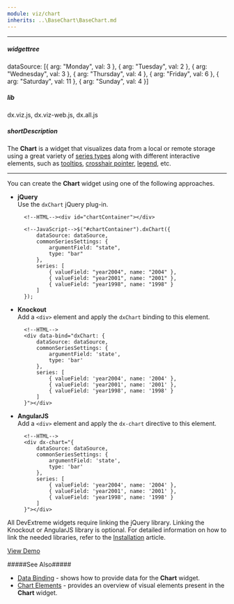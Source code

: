 ```yaml
---
module: viz/chart
inherits: ..\BaseChart\BaseChart.md
---
```

---
##### widgettree
dataSource: [{
    arg: "Monday",
    val: 3
}, {
    arg: "Tuesday",
    val: 2
}, {
    arg: "Wednesday",
    val: 3
}, {
    arg: "Thursday",
    val: 4
}, {
    arg: "Friday",
    val: 6
}, {
    arg: "Saturday",
    val: 11
}, {
    arg: "Sunday",
    val: 4
}]

##### lib
dx.viz.js, dx.viz-web.js, dx.all.js

##### shortDescription
The **Chart** is a widget that visualizes data from a local or remote storage using a great variety of [series types](/concepts/20%20Data%20Visualization/10%20Charts/20%20Chart%20Series%20Types '/Documentation/Guide/Data_Visualization/Charts/Chart_Series_Types/') along with different interactive elements, such as [tooltips](/concepts/20%20Data%20Visualization/10%20Charts/10%20Chart%20Elements/040%20Tooltips.md '/Documentation/Guide/Data_Visualization/Charts/Chart_Elements/#Tooltips'), [crosshair pointer](/concepts/20%20Data%20Visualization/10%20Charts/10%20Chart%20Elements/045%20Crosshair.md '/Documentation/Guide/Data_Visualization/Charts/Chart_Elements/#Crosshair'), [legend](/concepts/20%20Data%20Visualization/10%20Charts/10%20Chart%20Elements/120%20Legend.md '/Documentation/Guide/Data_Visualization/Charts/Chart_Elements/#Legend'), etc.

---
You can create the **Chart** widget using one of the following approaches.

- **jQuery**  
 Use the `dxChart` jQuery plug-in.

        <!--HTML--><div id="chartContainer"></div>

    <!---->

        <!--JavaScript-->$("#chartContainer").dxChart({
			dataSource: dataSource,
			commonSeriesSettings: {
				argumentField: "state",
				type: "bar"
			},
			series: [
				{ valueField: "year2004", name: "2004" },
				{ valueField: "year2001", name: "2001" },
				{ valueField: "year1998", name: "1998" }
			]
		});

- **Knockout**  
 Add a `<div>` element and apply the `dxChart` binding to this element.

        <!--HTML-->
        <div data-bind="dxChart: {
			dataSource: dataSource,
			commonSeriesSettings: {
				argumentField: 'state',
				type: 'bar'
			},
			series: [
				{ valueField: 'year2004', name: '2004' },
				{ valueField: 'year2001', name: '2001' },
				{ valueField: 'year1998', name: '1998' }
			]
        }"></div>

- **AngularJS**  
 Add a `<div>` element and apply the `dx-chart` directive to this element.

        <!--HTML-->
        <div dx-chart="{
			dataSource: dataSource,
			commonSeriesSettings: {
				argumentField: 'state',
				type: 'bar'
			},
			series: [
				{ valueField: 'year2004', name: '2004' },
				{ valueField: 'year2001', name: '2001' },
				{ valueField: 'year1998', name: '1998' }
			]
        }"></div>

All DevExtreme widgets require linking the jQuery library. Linking the Knockout or AngularJS library is optional. For detailed information on how to link the needed libraries, refer to the [Installation](/concepts/20%20Data%20Visualization/05%20Basics/01%20Installation '/Documentation/Guide/Data_Visualization/Basics/Installation/') article.

<a href="http://js.devexpress.com/Demos/WidgetsGallery/#demo/chartschartsbarseriessimplestsingle/" class="button orange small fix-width-155" style="margin-right: 20px;" target="_blank">View Demo</a>

#####See Also#####
- [Data Binding](/concepts/20%20Data%20Visualization/10%20Charts/40%20Data%20Binding '/Documentation/Guide/Data_Visualization/Charts/Data_Binding/') - shows how to provide data for the **Chart** widget.
- [Chart Elements](/concepts/20%20Data%20Visualization/10%20Charts/10%20Chart%20Elements '/Documentation/Guide/Data_Visualization/Charts/Chart_Elements/') - provides an overview of visual elements present in the **Chart** widget.